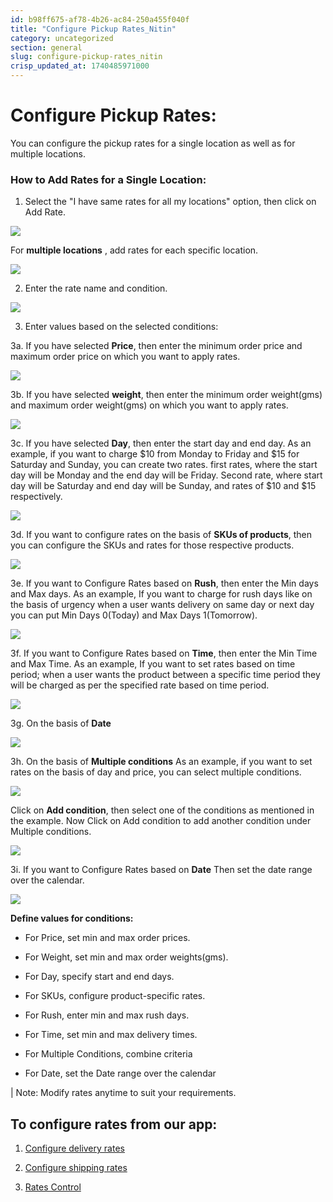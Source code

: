 ```yaml
---
id: b98ff675-af78-4b26-ac84-250a455f040f
title: "Configure Pickup Rates_Nitin"
category: uncategorized
section: general
slug: configure-pickup-rates_nitin
crisp_updated_at: 1740485971000
---
```


# Configure Pickup Rates:

You can configure the pickup rates for a single location as well as for multiple locations.

### How to Add Rates for a Single Location:

1. Select the "I have same rates for all my locations" option, then click on Add Rate.

![](https://storage.crisp.chat/users/helpdesk/website/ca826b447482b000/screenshot-2025-01-14-175700_13kuovj.png)

For **multiple locations** , add rates for each specific location.

![](https://storage.crisp.chat/users/helpdesk/website/ca826b447482b000/screenshot-2025-01-14-175839_1kmmvms.png)

2. Enter the rate name and condition.

![](https://storage.crisp.chat/users/helpdesk/website/ca826b447482b000/ratenamecondition_g2718c.png)

3. Enter values based on the selected conditions:

3a. If you have selected **Price**, then enter the minimum order price and maximum order price on which you want to apply rates.

![](https://storage.crisp.chat/users/helpdesk/website/ca826b447482b000/screenshot-2024-12-16-122439_1k5kf7c.png)

3b. If you have selected **weight**, then enter the minimum order weight(gms) and maximum order weight(gms) on which you want to apply rates.

![](https://storage.crisp.chat/users/helpdesk/website/ca826b447482b000/screenshot-2024-12-16-122451_iethz5.png)

3c. If you have selected **Day**, then enter the start day and end day.
As an example, if you want to charge $10 from Monday to Friday and $15 for Saturday and Sunday, you can create two rates.
first rates, where the start day will be Monday and the end day will be Friday. Second rate, where start day will be Saturday and end day will be Sunday, and rates of $10 and $15 respectively.

![](https://storage.crisp.chat/users/helpdesk/website/ca826b447482b000/screenshot-2024-12-16-122508_rzwl5n.png)

3d. If you want to configure rates on the basis of **SKUs of products**, then you can configure the SKUs and rates for those respective products.

![](https://storage.crisp.chat/users/helpdesk/website/ca826b447482b000/screenshot-2024-12-16-122541_140nr06.png)

3e. If you want to Configure Rates based on **Rush**, then enter the Min days and Max days.
As an example, If you want to charge for rush days like on the basis of urgency when a user wants delivery on same day or next day you can put Min Days 0(Today) and Max Days 1(Tomorrow).

![](https://storage.crisp.chat/users/helpdesk/website/ca826b447482b000/screenshot-2024-12-16-122552_5va36d.png)

3f. If you want to Configure Rates based on **Time**, then enter the Min Time and Max Time.
As an example, If you want to set rates based on time period; when a user wants the product between a specific time period they will be charged as per the specified rate based on time period.

![](https://storage.crisp.chat/users/helpdesk/website/ca826b447482b000/screenshot-2024-12-16-122623_cvo4r2.png)

3g. On the basis of **Date**

![](https://storage.crisp.chat/users/helpdesk/website/ca826b447482b000/screenshot-2024-12-16-122609_v1ov04.png)

3h. On the basis of **Multiple conditions**
As an example, if you want to set rates on the basis of day and price, you can select multiple conditions.

![](https://storage.crisp.chat/users/helpdesk/website/ca826b447482b000/screenshot-2024-12-16-122639_1vcvw6n.png)

Click on **Add condition**, then select one of the conditions as mentioned in the example.
Now Click on Add condition to add another condition under Multiple conditions.

![](https://storage.crisp.chat/users/helpdesk/website/ca826b447482b000/screenshot-2024-12-16-122655_13ygahs.png)

3i. If you want to Configure Rates based on **Date** Then set the date range over the calendar.

![](https://storage.crisp.chat/users/helpdesk/website/ca826b447482b000/screenshot-2024-12-16-122714_1h5hx9s.png)

**Define values for conditions:**
* For Price, set min and max order prices.

* For Weight, set min and max order weights(gms).

* For Day, specify start and end days.

* For SKUs, configure product-specific rates.

* For Rush, enter min and max rush days.

* For Time, set min and max delivery times.

* For Multiple Conditions, combine criteria

* For Date, set the Date range over the calendar

| Note: Modify rates anytime to suit your requirements.

## To configure rates from our app:

1. [Configure delivery rates](https://help.birdchime.com/en-us/article/configure-delivery-rates-1xbrder/)

2. [Configure shipping rates](https://help.birdchime.com/en-us/article/configure-shipping-rates-llsy16/)

3. [Rates Control](https://help.birdchime.com/en-us/article/rates-control-jjcrrp/)
